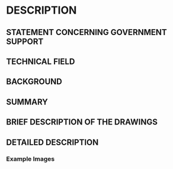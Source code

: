 # DESCRIPTION

## STATEMENT CONCERNING GOVERNMENT SUPPORT

## TECHNICAL FIELD

## BACKGROUND

## SUMMARY

## BRIEF DESCRIPTION OF THE DRAWINGS

## DETAILED DESCRIPTION

### Example Images

